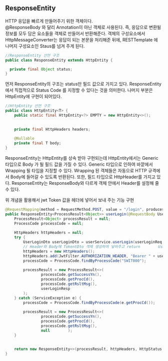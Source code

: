 ## ResponseEntity

HTTP 응답을 빠르게 만들어주기 위한 객체이다.   
@ResponseBody 와 달리 Annotation이 아닌 객체로 사용된다. 즉, 응답으로 변환될 정보를 모두 담은 요소들을 객체로 만들어서 반환해준다. 객체의 구성요소에서 HttpMessageConverter는 응답이 되는 본문을 처리해준 뒤에, RESTTemplate 에 나머지 구성요소인 Staus를 넘겨 주게 된다. 

```java
//ResponseEntity 선언 구조
public class ResponseEntity extends HttpEntity {

  private final Object status;
}
```

먼저 ResponseEntity의 구조는 status만 필드 값으로 가지고 있다. ResponseEntity에서 직접적으로 Status Code 를 지정할 수 있다는 것을 의미한다. 나머지 부분은 HttpEntity에 구현이 되어있다. 

```java
//HttpEntity 선언 구조
public class HttpEntity<T> {
    public static final HttpEntity<?> EMPTY = new HttpEntity<>();
  
  
    private final HttpHeaders headers;
  
    @Nullable
    private final T body;
}
```

ResponseEntity는 HttpEntity를 상속 받아 구현되는데 HttpEntity에서는 Generic 타입으로 Body 가 될 필드 값을 가질 수 있다. Generic 타입으로 인하여 바깥에서 Wrapping 될 타입을 지정할 수  있다. Wrapping 된 객체들은 자동으로 HTTP 규격에서 Body에 들어갈 수 있도록 반환된다. 또한, 필드 타입으로 HttpHeader를 가지고 있다. ResponseEntity는 ResponseBody와 다르게 객체 안에서 Header를 설정해 줄 수 있다.


위 개념을 활용해서 jwt Token 값을 헤더에 넣어서 보내 주는 기능 구현

```java
@RequestMapping(method = RequestMethod.POST, value = "/login", produces = { MediaType.APPLICATION_JSON_VALUE })  
public ResponseEntity<ProcessResult<Object>> userLogin(@RequestBody UserLoginReq userLoginReq, HttpServletRequest request) throws Exception {  
    ProcessResult<Object> processResult = null;  
    ProcessCode processCode = null;  
  
    HttpHeaders httpHeaders = null;  
    try {  
        UserLoginDto userLoginDto = userService.userLogin(userLoginReq, request);  
        // Header와 Body에 TokentDto 객체 생성하여 넣어주고 return        UserLoginResp userLoginResp = new UserLoginResp(userLoginDto.getUserNo());  
        httpHeaders = new HttpHeaders();  
        httpHeaders.add(JwtFilter.AUTHORIZATION_HEADER, "Bearer " + userLoginDto.getToken());  
        processCode = ProcessCode.findByProcessCode("SWIT000");  
  
        processResult = new ProcessResult<>(  
                processCode.getSuccessYn(),  
                processCode.getProcCd(),  
                processCode.getRsltMsg(),  
                userLoginResp  
        );  
    } catch (ServiceException e) {  
        processCode = ProcessCode.findByProcessCode(e.getProcCd());  
  
        processResult = new ProcessResult<>(  
                processCode.getSuccessYn(),  
                processCode.getProcCd(),  
                processCode.getRsltMsg(),  
                null        );  
    }  
  
  
    return new ResponseEntity<>(processResult, httpHeaders, HttpStatus.OK);  
}
```
